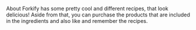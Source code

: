 About
Forkify has some pretty cool and different recipes, that look delicious! Aside from that, you can purchase the products that are included in the ingredients and also like and remember the recipes.
